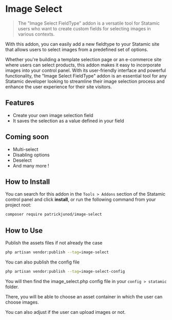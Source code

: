 # Image Select

> The "Image Select FieldType" addon is a versatile tool for Statamic users who want to create custom fields for selecting images in various contexts.

With this addon, you can easily add a new fieldtype to your Statamic site that allows users to select images from a predefined set of options. 

Whether you're building a template selection page or an e-commerce site where users can select products, this addon makes it easy to incorporate images into your control panel. With its user-friendly interface and powerful functionality, the "Image Select FieldType" addon is an essential tool for any Statamic developer looking to streamline their image selection process and enhance the user experience for their site visitors.


## Features

- Create your own image selection field
- It saves the selection as a value defined in your field

## Coming soon

- Multi-select
- Disabling options
- Deselect
- And many more !

## How to Install

You can search for this addon in the `Tools > Addons` section of the Statamic control panel and click **install**, or run the following command from your project root:

``` bash
composer require patrickjunod/image-select
```

## How to Use

Publish the assets files if not already the case
``` bash
php artisan vendor:publish --tag=image-select
```

You can also publish the config file
``` bash
php artisan vendor:publish --tag=image-select-config
```

You will then find the image_select.php config file in your `config > statamic` folder.

There, you will be able to choose an asset container in which the user can choose images.

You can also adjust if the user can upload images or not.